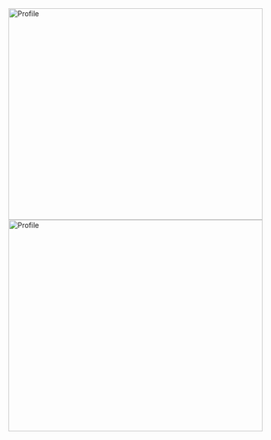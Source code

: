 <img src="https://github.com/luanbalves/luanbalves/assets/88348475/d8ba9b1c-8ee7-4745-86cf-c22330ac6096" alt="Profile" width="100%" height="420">
<img src="https://github.com/luanbalves/luanbalves/assets/88348475/fb64a863-a9a3-4717-8282-06c4b42f20ba" alt="Profile" width="100%" height="420">
